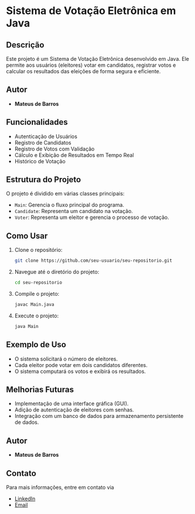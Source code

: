# Sistema de Votação Eletrônica em Java

## Descrição
Este projeto é um Sistema de Votação Eletrônica desenvolvido em Java. Ele permite aos usuários (eleitores) votar em candidatos, registrar votos e calcular os resultados das eleições de forma segura e eficiente.

## Autor
- **Mateus de Barros**

## Funcionalidades
- Autenticação de Usuários
- Registro de Candidatos
- Registro de Votos com Validação
- Cálculo e Exibição de Resultados em Tempo Real
- Histórico de Votação

## Estrutura do Projeto
O projeto é dividido em várias classes principais:
- `Main`: Gerencia o fluxo principal do programa.
- `Candidate`: Representa um candidato na votação.
- `Voter`: Representa um eleitor e gerencia o processo de votação.

## Como Usar
1. Clone o repositório:
    ```bash
    git clone https://github.com/seu-usuario/seu-repositorio.git
    ```
2. Navegue até o diretório do projeto:
    ```bash
    cd seu-repositorio
    ```
3. Compile o projeto:
    ```bash
    javac Main.java
    ```
4. Execute o projeto:
    ```bash
    java Main
    ```

## Exemplo de Uso
- O sistema solicitará o número de eleitores.
- Cada eleitor pode votar em dois candidatos diferentes.
- O sistema computará os votos e exibirá os resultados.

## Melhorias Futuras
- Implementação de uma interface gráfica (GUI).
- Adição de autenticação de eleitores com senhas.
- Integração com um banco de dados para armazenamento persistente de dados.


## Autor
- **Mateus de Barros**

## Contato
Para mais informações, entre em contato via
- [LinkedIn](https://www.linkedin.com/in/mateus-barros13)
- [Email](mb685212@gmail.com)

